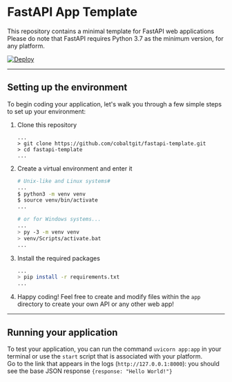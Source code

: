# FastAPI App Template

This repository contains a minimal template for FastAPI web applications  
Please do note that FastAPI requires Python 3.7 as the minimum version, for any platform.

[![Deploy](https://www.herokucdn.com/deploy/button.svg)](https://heroku.com/deploy)

---

## Setting up the environment

To begin coding your application, let's walk you through a few simple steps to set up your environment:

1. Clone this repository
    ```
    ...
    > git clone https://github.com/cobaltgit/fastapi-template.git
    > cd fastapi-template
    ...
    ```
2. Create a virtual environment and enter it
    ```bash
    # Unix-like and Linux systems#
    ...
    $ python3 -m venv venv
    $ source venv/bin/activate
    ...

    # or for Windows systems...
    ...
    > py -3 -m venv venv
    > venv/Scripts/activate.bat
    ...
    ```
3. Install the required packages
   ```bash
   ...
   > pip install -r requirements.txt
   ...
   ```
4. Happy coding! Feel free to create and modify files within the `app` directory to create your own API or any other web app!

---

## Running your application

To test your application, you can run the command `uvicorn app:app` in your terminal or use the `start` script that is associated with your platform.  
Go to the link that appears in the logs (`http://127.0.0.1:8000`): you should see the base JSON response `{response: "Hello World!"}`